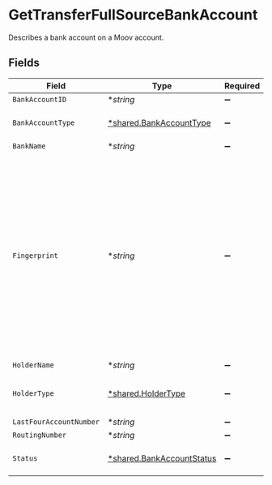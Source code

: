 # GetTransferFullSourceBankAccount

Describes a bank account on a Moov account.


## Fields

| Field                                                                                                                                                                   | Type                                                                                                                                                                    | Required                                                                                                                                                                | Description                                                                                                                                                             | Example                                                                                                                                                                 |
| ----------------------------------------------------------------------------------------------------------------------------------------------------------------------- | ----------------------------------------------------------------------------------------------------------------------------------------------------------------------- | ----------------------------------------------------------------------------------------------------------------------------------------------------------------------- | ----------------------------------------------------------------------------------------------------------------------------------------------------------------------- | ----------------------------------------------------------------------------------------------------------------------------------------------------------------------- |
| `BankAccountID`                                                                                                                                                         | **string*                                                                                                                                                               | :heavy_minus_sign:                                                                                                                                                      | UUID v4                                                                                                                                                                 | ec7e1848-dc80-4ab0-8827-dd7fc0737b43                                                                                                                                    |
| `BankAccountType`                                                                                                                                                       | [*shared.BankAccountType](../../models/shared/bankaccounttype.md)                                                                                                       | :heavy_minus_sign:                                                                                                                                                      | The bank account type                                                                                                                                                   |                                                                                                                                                                         |
| `BankName`                                                                                                                                                              | **string*                                                                                                                                                               | :heavy_minus_sign:                                                                                                                                                      | N/A                                                                                                                                                                     | Chase Bank                                                                                                                                                              |
| `Fingerprint`                                                                                                                                                           | **string*                                                                                                                                                               | :heavy_minus_sign:                                                                                                                                                      | Once the bank account is linked, we don't reveal the full bank account number. The fingerprint acts as a way to identify whether two linked bank accounts are the same. | 9948962d92a1ce40c9f918cd9ece3a22bde62fb325a2f1fe2e833969de672ba3                                                                                                        |
| `HolderName`                                                                                                                                                            | **string*                                                                                                                                                               | :heavy_minus_sign:                                                                                                                                                      | N/A                                                                                                                                                                     | Jules Jackson                                                                                                                                                           |
| `HolderType`                                                                                                                                                            | [*shared.HolderType](../../models/shared/holdertype.md)                                                                                                                 | :heavy_minus_sign:                                                                                                                                                      | The type of holder on a funding source                                                                                                                                  |                                                                                                                                                                         |
| `LastFourAccountNumber`                                                                                                                                                 | **string*                                                                                                                                                               | :heavy_minus_sign:                                                                                                                                                      | N/A                                                                                                                                                                     | 7000                                                                                                                                                                    |
| `RoutingNumber`                                                                                                                                                         | **string*                                                                                                                                                               | :heavy_minus_sign:                                                                                                                                                      | N/A                                                                                                                                                                     |                                                                                                                                                                         |
| `Status`                                                                                                                                                                | [*shared.BankAccountStatus](../../models/shared/bankaccountstatus.md)                                                                                                   | :heavy_minus_sign:                                                                                                                                                      | The bank account status                                                                                                                                                 |                                                                                                                                                                         |